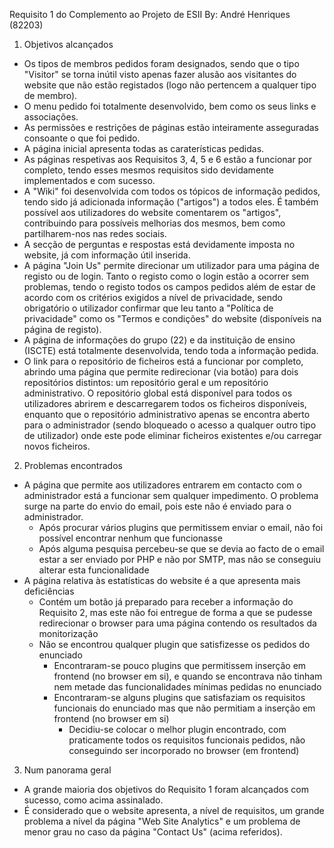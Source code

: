 Requisito 1 do Complemento ao Projeto de ESII
By: André Henriques (82203)




1. Objetivos alcançados

- Os tipos de membros pedidos foram designados, sendo que o tipo "Visitor" se torna inútil visto apenas fazer alusão aos visitantes do website que não estão registados (logo não pertencem a qualquer tipo de membro).
- O menu pedido foi totalmente desenvolvido, bem como os seus links e associações.
- As permissões e restrições de páginas estão inteiramente asseguradas consoante o que foi pedido.
- A página inicial apresenta todas as caraterísticas pedidas.
- As páginas respetivas aos Requisitos 3, 4, 5 e 6 estão a funcionar por completo, tendo esses mesmos requisitos sido devidamente implementados e com sucesso.
- A "Wiki" foi desenvolvida com todos os tópicos de informação pedidos, tendo sido já adicionada informação ("artigos") a todos eles. É também possível aos utilizadores do website comentarem os "artigos", contribuindo para possíveis melhorias dos mesmos, bem como partilharem-nos nas redes sociais.
- A secção de perguntas e respostas está devidamente imposta no website, já com informação útil inserida.
- A página "Join Us" permite direcionar um utilizador para uma página de registo ou de login. Tanto o registo como o login estão a ocorrer sem problemas, tendo o registo todos os campos pedidos além de estar de acordo com os critérios exigidos a nível de privacidade, sendo obrigatório o utilizador confirmar que leu tanto a "Política de privacidade" como os "Termos e condições" do website (disponíveis na página de registo).
- A página de informações do grupo (22) e da instituição de ensino (ISCTE) está totalmente desenvolvida, tendo toda a informação pedida.
- O link para o repositório de ficheiros está a funcionar por completo, abrindo uma página que permite redirecionar (via botão) para dois repositórios distintos: um repositório geral e um repositório administrativo. O repositório global está disponível para todos os utilizadores abrirem e descarregarem todos os ficheiros disponíveis, enquanto que o repositório administrativo apenas se encontra aberto para o administrador (sendo bloqueado o acesso a qualquer outro tipo de utilizador) onde este pode eliminar ficheiros existentes e/ou carregar novos ficheiros.


2. Problemas encontrados

- A página que permite aos utilizadores entrarem em contacto com o administrador está a funcionar sem qualquer impedimento. O problema surge na parte do envio do email, pois este não é enviado para o administrador.
   - Após procurar vários plugins que permitissem enviar o email, não foi possível encontrar nenhum que funcionasse
   - Após alguma pesquisa percebeu-se que se devia ao facto de o email estar a ser enviado por PHP e não por SMTP, mas não se conseguiu alterar esta funcionalidade
- A página relativa às estatísticas do website é a que apresenta mais deficiências
   - Contém um botão já preparado para receber a informação do Requisito 2, mas este não foi entregue de forma a que se pudesse redirecionar o browser para uma página contendo os resultados da monitorização
   - Não se encontrou qualquer plugin que satisfizesse os pedidos do enunciado
      - Encontraram-se pouco plugins que permitissem inserção em frontend (no browser em si), e quando se encontrava não tinham nem metade das funcionalidades mínimas pedidas no enunciado
      - Encontraram-se alguns plugins que satisfaziam os requisitos funcionais do enunciado mas que não permitiam a inserção em frontend (no browser em si)
         - Decidiu-se colocar o melhor plugin encontrado, com praticamente todos os requisitos funcionais pedidos, não conseguindo ser incorporado no browser (em frontend)


3. Num panorama geral

- A grande maioria dos objetivos do Requisito 1 foram alcançados com sucesso, como acima assinalado.
- É considerado que o website apresenta, a nível de requisitos, um grande problema a nível da página "Web Site Analytics" e um problema de menor grau no caso da página "Contact Us" (acima referidos).